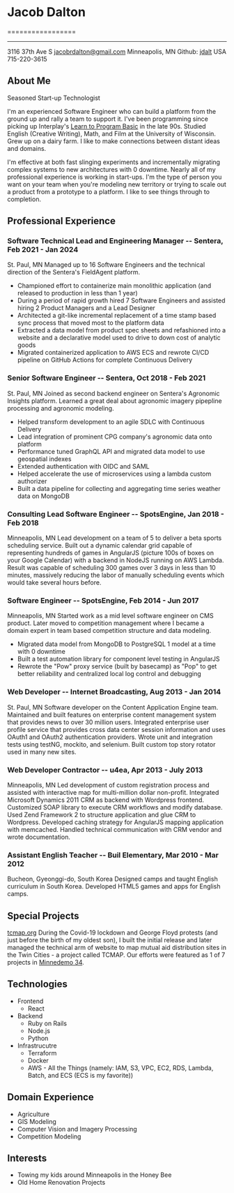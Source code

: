 # Jacob Dalton
=================

-------------------     ----------------------------
3116 37th Ave S               jacobrdalton@gmail.com
Minneapolis, MN            Github: [jdalt](https://github.com/jdalt)
USA                                     715-220-3615

## About Me
Seasoned Start-up Technologist

I'm an experienced Software Engineer who can build a platform from the ground up and rally a team to support it.
I've been programming since picking up Interplay's [Learn to Program Basic](https://archive.org/details/PCPowerplay-026-1998-07/page/n99/mode/2up) in the late 90s. 
Studied English (Creative Writing), Math, and Film at the University of Wisconsin. Grew up on a dairy farm. I like to make connections between distant ideas and domains.

I'm effective at both fast slinging experiments and incrementally migrating complex systems to new architectures with 0 downtime.
Nearly all of my professional experience is working in start-ups.
I'm the type of person you want on your team when you're modeling new territory or trying to scale out a product from a prototype to a platform.
I like to see things through to completion.


## Professional Experience

### Software Technical Lead and Engineering Manager -- Sentera, Feb 2021 - Jan 2024
St. Paul, MN
Managed up to 16 Software Engineers and the technical direction of the Sentera's FieldAgent platform.
- Championed effort to containerize main monolithic application (and released to production in less than 1 year)
- During a period of rapid growth hired 7 Software Engineers and assisted hiring 2 Product Managers and a Lead Designer
- Architected a git-like incremental replacement of a time stamp based sync process that moved most to the platform data
- Extracted a data model from product spec sheets and refashioned into a website and a declarative model used to drive to down cost of analytic goods
- Migrated containerized application to AWS ECS and rewrote CI/CD pipeline on GitHub Actions for complete Continuous Delivery

### Senior Software Engineer -- Sentera, Oct 2018 - Feb 2021
St. Paul, MN
Joined as second backend engineer on Sentera's Agronomic Insights platform. Learned a great deal about agronomic imagery pipepline processing and agronomic modeling.
- Helped transform development to an agile SDLC with Continuous Delivery
- Lead integration of prominent CPG company's agronomic data onto platform
- Performance tuned GraphQL API and migrated data model to use geospatial indexes
- Extended authentication with OIDC and SAML
- Helped accelerate the use of microservices using a lambda custom authorizer
- Built a data pipeline for collecting and aggregating time series weather data on MongoDB

### Consulting Lead Software Engineer -- SpotsEngine, Jan 2018 - Feb 2018
Minneapolis, MN
Lead development on a team of 5 to deliver a beta sports scheduling service. Built out a dynamic calendar grid capable of representing hundreds of games in AngularJS (picture 100s of boxes on your Google Calendar) with a backend in NodeJS running on AWS Lambda. Result was capable of scheduling 300 games over 3 days in less than 10 minutes, massively reducing the labor of manually scheduling events which would take several hours before.

### Software Engineer -- SpotsEngine, Feb 2014 - Jun 2017
Minneapolis, MN
Started work as a mid level software engineer on CMS product. Later moved to competition management where I became a domain expert in team based competition structure and data modeling.
- Migrated data model from MongoDB to PostgreSQL 1 model at a time with 0 downtime
- Built a test automation library for component level testing in AngularJS
- Rewrote the "Pow" proxy service (built by basecamp) as "Pop" to get better reliability and centralized local log control and debugging

### Web Developer -- Internet Broadcasting, Aug 2013 - Jan 2014
St. Paul, MN
Software developer on the Content Application Engine team. Maintained and built features on enterprise content management system that provides news to over 30 million users. Integrated enterprise user profile service that provides cross data center session information and uses OAuth1 and OAuth2 authentication providers. Wrote unit and integration tests using testNG, mockito, and selenium. Built custom top story rotator used in many new sites.

### Web Developer Contractor -- u4ea, Apr 2013 - July 2013
Minneapolis, MN
Led development of custom registration process and assisted with interactive map for multi-million dollar non-profit. Integrated Microsoft Dynamics 2011 CRM as backend with Wordpress frontend. Customized SOAP library to execute CRM workflows and modify database. Used Zend Framework 2 to structure application and glue CRM to Wordpress. Developed caching strategy for AngularJS mapping application with memcached. Handled technical communication with CRM vendor and wrote documentation.

### Assistant English Teacher -- Buil Elementary, Mar 2010 - Mar 2012
Bucheon, Gyeonggi-do, South Korea
Designed camps and taught English curriculum in South Korea. Developed HTML5 games and apps for English camps.

## Special Projects
[tcmap.org](https://tcmap.org/)
During the Covid-19 lockdown and George Floyd protests (and just before the birth of my oldest son), I built the initial release and later managed the technical arm of website to map mutual aid distribution sites in the Twin Cities - a project called TCMAP. Our efforts were featured as 1 of 7 projects in [Minnedemo 34](https://www.youtube.com/watch?v=mMtmOZ1TExY).

## Technologies
- Frontend
    - React
- Backend
    - Ruby on Rails
    - Node.js
    - Python
- Infrastrucutre
    - Terraform
    - Docker
    - AWS - All the Things (namely: IAM, S3, VPC, EC2, RDS, Lambda, Batch, and ECS (ECS is my favorite))

## Domain Experience
- Agriculture
- GIS Modeling
- Computer Vision and Imagery Processing
- Competition Modeling


## Interests
- Towing my kids around Minneapolis in the Honey Bee
- Old Home Renovation Projects
